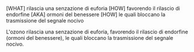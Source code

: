 [WHAT] rilascia una senzazione di euforia 
    [HOW] favorendo il rilascio di endorfine [AKA] ormoni del benessere 
        [HOW] le quali bloccano la trasmissione del segnale nocivo

L'ozono rilascia una senzazione di euforia, favorendo il rilascio di endorfine (ormoni del benessere), le quali bloccano la trasmissione del segnale nocivo.